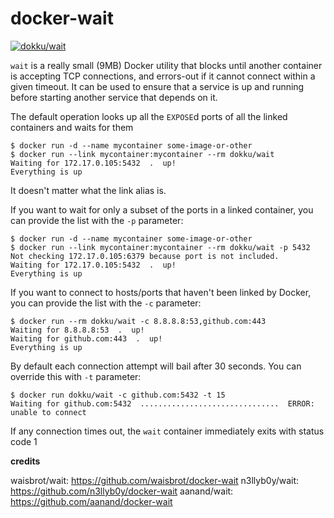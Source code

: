 # docker-wait

[![dokku/wait](http://dockeri.co/image/dokku/wait)](https://registry.hub.docker.com/u/dokku/wait/)

`wait` is a really small (9MB) Docker utility that blocks until another container is accepting TCP connections, and errors-out if it cannot connect within a given timeout. It can be used to ensure that a service is up and running before starting another service that depends on it.

The default operation looks up all the `EXPOSE`d ports of all the linked containers and waits for them

```shell
$ docker run -d --name mycontainer some-image-or-other
$ docker run --link mycontainer:mycontainer --rm dokku/wait
Waiting for 172.17.0.105:5432  .  up!
Everything is up
```

It doesn't matter what the link alias is.

If you want to wait for only a subset of the ports in a linked container, you can provide the list with the `-p` parameter:

```shell
$ docker run -d --name mycontainer some-image-or-other
$ docker run --link mycontainer:mycontainer --rm dokku/wait -p 5432
Not checking 172.17.0.105:6379 because port is not included.
Waiting for 172.17.0.105:5432  .  up!
Everything is up
```


If you want to connect to hosts/ports that haven't been linked by Docker, you can provide the list with the `-c` parameter:

```shell
$ docker run --rm dokku/wait -c 8.8.8.8:53,github.com:443
Waiting for 8.8.8.8:53  .  up!
Waiting for github.com:443  .  up!
Everything is up
```

By default each connection attempt will bail after 30 seconds. You can override this with `-t` parameter:

```shell
$ docker run dokku/wait -c github.com:5432 -t 15
Waiting for github.com:5432  ...............................  ERROR: unable to connect
```

If any connection times out, the `wait` container immediately exits with status code 1

**credits**

waisbrot/wait: https://github.com/waisbrot/docker-wait
n3llyb0y/wait: https://github.com/n3llyb0y/docker-wait
aanand/wait: https://github.com/aanand/docker-wait
